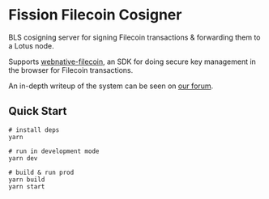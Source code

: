 # Fission Filecoin Cosigner

BLS cosigning server for signing Filecoin transactions & forwarding them to a Lotus node.

Supports [webnative-filecoin](https://github.com/fission-suite/webnative-filecoin), an SDK for doing secure key management in the browser for Filecoin transactions.

An in-depth writeup of the system can be seen on [our forum](https://talk.fission.codes/t/filecoin-phase-2-write-up/1913).

## Quick Start
```shell
# install deps
yarn

# run in development mode
yarn dev

# build & run prod
yarn build
yarn start
```
